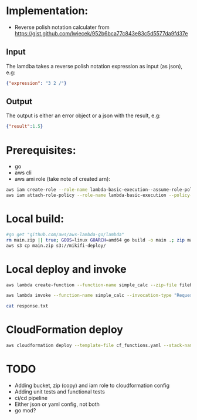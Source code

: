 # Implementation:
* Reverse polish notation calculater from https://gist.github.com/lwiecek/952b6bca77c843e83c5d5577da9fd37e


## Input

The lamdba takes a reverse polish notation expression as input (as json), e.g:

```json
{"expression": "3 2 /"}
```
## Output

The output is either an error object or a json with the result, e.g:

```json
{"result":1.5}
```


# Prerequisites:
* go
* aws cli 
* aws ami role (take note of created arn):
```sh
aws iam create-role --role-name lambda-basic-execution--assume-role-policy-document file://lambda-trust-policy.json
aws iam attach-role-policy --role-name lambda-basic-execution --policy-arn arn:aws:iam::aws:policy/service-role/AWSLambdaBasicExecutionRole
```


# Local build:
```sh
#go get "github.com/aws/aws-lambda-go/lambda"
rm main.zip || true; GOOS=linux GOARCH=amd64 go build -o main .; zip main.zip main
aws s3 cp main.zip s3://mikifi-deploy/
```

# Local deploy and invoke

```sh
aws lambda create-function --function-name simple_calc --zip-file fileb://main.zip --handler main --runtime go1.x --role "arn:aws:iam::801927127646:role/lambda-basic-execution"

aws lambda invoke --function-name simple_calc --invocation-type "RequestResponse" --payload '{"expression": "3 3 *"}' --cli-binary-format raw-in-base64-out  response.txt

cat response.txt 
```

# CloudFormation deploy
```sh
aws cloudformation deploy --template-file cf_functions.yaml --stack-name simple-calc
```

# TODO
* Adding bucket, zip (copy) and iam role to cloudformation config
* Adding unit tests and functional tests
* ci/cd pipeline
* Either json or yaml config, not both
* go mod?
